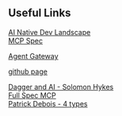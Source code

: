 <h2> Useful Links</h2>

<section>

<a href="https://landscape.ainativedev.io" target="_blank" rel="noopener noreferrer">AI Native Dev Landscape</a><br>
<a href="https://modelcontextprotocol.io/specification/2025-03-26" target="_blank" rel="noopener noreferrer">MCP Spec</a><br>

</section>

<section>
<a href="https://agentgateway.dev" target="_blank" rel="noopener noreferrer">Agent Gateway</a><br>

<a href="https://github.com/agentgateway/agentgateway" target="_blank" rel="noopener noreferrer">github page</a><br>
</section>



<section>

<a href="https://youtu.be/U-fMsbY-kHY?t=3392" target="_blank" rel="noopener noreferrer">Dagger and AI - Solomon Hykes</a><br>
<a href="https://youtu.be/z4zXicOAF28?t=11042" target="_blank" rel="noopener noreferrer">Full Spec MCP</a><br>
<a href="https://www.youtube.com/watch?v=9u6xvcNJaxc" target="_blank" rel="noopener noreferrer">Patrick Debois - 4 types</a><br>

</section>
